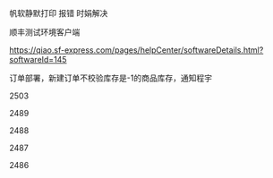帆软静默打印 报错 时娟解决

顺丰测试环境客户端

https://qiao.sf-express.com/pages/helpCenter/softwareDetails.html?softwareId=145



订单部署，新建订单不校验库存是-1的商品库存，通知程宇

2503

2489

2488

2487

2486


